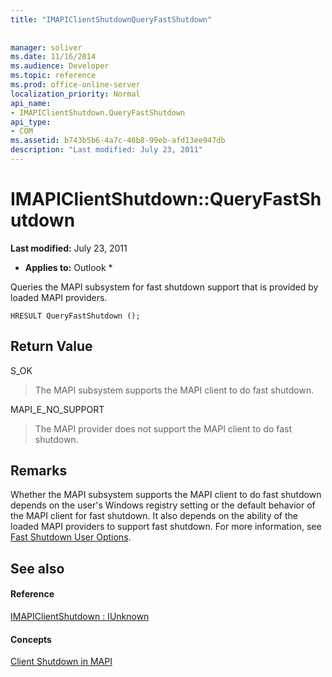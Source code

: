 ```yaml
---
title: "IMAPIClientShutdownQueryFastShutdown"
 
 
manager: soliver
ms.date: 11/16/2014
ms.audience: Developer
ms.topic: reference
ms.prod: office-online-server
localization_priority: Normal
api_name:
- IMAPIClientShutdown.QueryFastShutdown
api_type:
- COM
ms.assetid: b743b5b6-4a7c-46b8-99eb-afd13ee947db
description: "Last modified: July 23, 2011"
---
```


# IMAPIClientShutdown::QueryFastShutdown

 **Last modified:** July 23, 2011 
  
 * **Applies to:** Outlook * 
  
Queries the MAPI subsystem for fast shutdown support that is provided by loaded MAPI providers.
  
```
HRESULT QueryFastShutdown ();
```

## Return Value

S_OK
  
> The MAPI subsystem supports the MAPI client to do fast shutdown.
    
MAPI_E_NO_SUPPORT
  
> The MAPI provider does not support the MAPI client to do fast shutdown.
    
## Remarks

Whether the MAPI subsystem supports the MAPI client to do fast shutdown depends on the user's Windows registry setting or the default behavior of the MAPI client for fast shutdown. It also depends on the ability of the loaded MAPI providers to support fast shutdown. For more information, see [Fast Shutdown User Options](fast-shutdown-user-options.md).
  
## See also

#### Reference

[IMAPIClientShutdown : IUnknown](imapiclientshutdowniunknown.md)
#### Concepts

[Client Shutdown in MAPI](client-shutdown-in-mapi.md)

